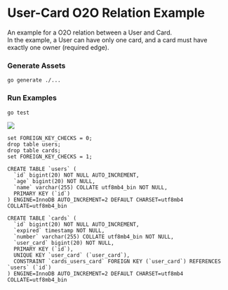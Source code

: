 # User-Card O2O Relation Example

An example for a O2O relation between a User and Card.  
In the example, a User can have only one card, and a card must have exactly one owner (required edge).

### Generate Assets

```console
go generate ./...
```

### Run Examples
```console
go test
```
![](https://oss-bj-bjmc.yun.qianxin.com/devbook/2023/01/8d97ae92d8c78556f8382016ad325b37.png)
````
set FOREIGN_KEY_CHECKS = 0;
drop table users;
drop table cards;
set FOREIGN_KEY_CHECKS = 1;

CREATE TABLE `users` (
  `id` bigint(20) NOT NULL AUTO_INCREMENT,
  `age` bigint(20) NOT NULL,
  `name` varchar(255) COLLATE utf8mb4_bin NOT NULL,
  PRIMARY KEY (`id`)
) ENGINE=InnoDB AUTO_INCREMENT=2 DEFAULT CHARSET=utf8mb4 COLLATE=utf8mb4_bin

CREATE TABLE `cards` (
  `id` bigint(20) NOT NULL AUTO_INCREMENT,
  `expired` timestamp NOT NULL,
  `number` varchar(255) COLLATE utf8mb4_bin NOT NULL,
  `user_card` bigint(20) NOT NULL,
  PRIMARY KEY (`id`),
  UNIQUE KEY `user_card` (`user_card`),
  CONSTRAINT `cards_users_card` FOREIGN KEY (`user_card`) REFERENCES `users` (`id`)
) ENGINE=InnoDB AUTO_INCREMENT=2 DEFAULT CHARSET=utf8mb4 COLLATE=utf8mb4_bin

````
